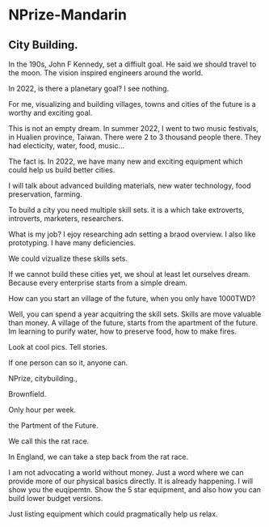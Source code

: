 # NPrize-Mandarin

## City Building. 

In the 190s, John F Kennedy, set a diffiult goal. He said we should travel to the moon. The vision inspired engineers around the world. 

In 2022, is there a planetary goal? I see nothing. 

For me, visualizing and building villages, towns and cities of the future is a worthy and exciting goal. 

This is not an empty dream. In summer 2022, I went to two music festivals, in Hualien province, Taiwan. There were 2 to 3 thousand people there. They had electicity, water, food, music...

The fact is. In 2022, we have many new and exciting equipment which could help us build better cities. 

I will talk about advanced building materials, new water technology, food preservation, farming.

To build a city you need multiple skill sets. it is a which take extroverts, introverts, marketers, researchers. 

What is my job? I ejoy researching adn setting a braod overview. I also like prototyping. I have many deficiencies. 

We could vizualize these skills sets.

If we cannot build these cities yet, we shoul at least let ourselves dream. Because every enterprise starts from a simple dream. 

How can you start an village of the future, when you only have 1000TWD?

Well, you can spend a year acquitring the skill sets. Skills are move valuable than money. A village of the future, starts from the apartment of the future. Im learning to purify water, how to preserve food, how to make fires. 

Look at cool pics. Tell stories. 

If one person can so it, anyone can. 

NPrize, citybuilding.,

Brownfield. 

Only hour per week.

the Partment of the Future. 

We call this the rat race. 

In England, we can take a step back from the rat race. 

I am not advocating a world without money. Just a word where we can provide more of our physical basics directly. It is already happening. I will show you the euqipemtn. Show the 5 star equipment, and also how you can build lower budget versions. 

Just listing equipment which could pragmatically help us relax. 
